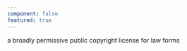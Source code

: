 ```yaml
---
component: false
featured: true
---
```


a broadly permissive public copyright license for law forms
